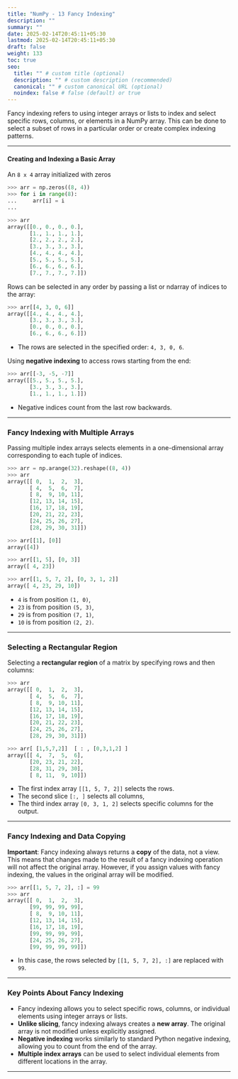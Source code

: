 ```yaml
---
title: "NumPy - 13 Fancy Indexing"
description: ""
summary: ""
date: 2025-02-14T20:45:11+05:30
lastmod: 2025-02-14T20:45:11+05:30
draft: false
weight: 133
toc: true
seo:
  title: "" # custom title (optional)
  description: "" # custom description (recommended)
  canonical: "" # custom canonical URL (optional)
  noindex: false # false (default) or true
---
```




Fancy indexing refers to using integer arrays or lists to index and select specific rows, columns, or elements in a NumPy array. This can be done to select a subset of rows in a particular order or create complex indexing patterns.

---

#### Creating and Indexing a Basic Array

An `8 x 4` array initialized with zeros 

```python
>>> arr = np.zeros((8, 4))
>>> for i in range(8):
...     arr[i] = i
...

>>> arr
array([[0., 0., 0., 0.],
       [1., 1., 1., 1.],
       [2., 2., 2., 2.],
       [3., 3., 3., 3.],
       [4., 4., 4., 4.],
       [5., 5., 5., 5.],
       [6., 6., 6., 6.],
       [7., 7., 7., 7.]])
```

Rows can be selected in any order by passing a list or ndarray of indices to the array:
```python
>>> arr[[4, 3, 0, 6]]
array([[4., 4., 4., 4.],
       [3., 3., 3., 3.],
       [0., 0., 0., 0.],
       [6., 6., 6., 6.]])
```

- The rows are selected in the specified order: `4, 3, 0, 6`.

Using **negative indexing** to access rows starting from the end:

```python
>>> arr[[-3, -5, -7]]
array([[5., 5., 5., 5.],
       [3., 3., 3., 3.],
       [1., 1., 1., 1.]])
```

- Negative indices count from the last row backwards.

---

### Fancy Indexing with Multiple Arrays

Passing multiple index arrays selects elements in a one-dimensional array corresponding to each tuple of indices.

```python
>>> arr = np.arange(32).reshape((8, 4))
>>> arr
array([[ 0,  1,  2,  3],
       [ 4,  5,  6,  7],
       [ 8,  9, 10, 11],
       [12, 13, 14, 15],
       [16, 17, 18, 19],
       [20, 21, 22, 23],
       [24, 25, 26, 27],
       [28, 29, 30, 31]])

>>> arr[[1], [0]]
array([4])

>>> arr[[1, 5], [0, 3]]
array([ 4, 23])

>>> arr[[1, 5, 7, 2], [0, 3, 1, 2]]
array([ 4, 23, 29, 10])
```

- `4` is from position `(1, 0)`,
- `23` is from position `(5, 3)`,
- `29` is from position `(7, 1)`,
- `10` is from position `(2, 2)`.

---

### Selecting a Rectangular Region

Selecting a **rectangular region** of a matrix by specifying rows and then columns:

```python
>>> arr
array([[ 0,  1,  2,  3],
       [ 4,  5,  6,  7],
       [ 8,  9, 10, 11],
       [12, 13, 14, 15],
       [16, 17, 18, 19],
       [20, 21, 22, 23],
       [24, 25, 26, 27],
       [28, 29, 30, 31]])

>>> arr[ [1,5,7,2]]  [ : , [0,3,1,2] ] 
array([[ 4,  7,  5,  6],
       [20, 23, 21, 22],
       [28, 31, 29, 30],
       [ 8, 11,  9, 10]])
```

- The first index array `[[1, 5, 7, 2]]` selects the rows.
- The second slice `[:, ]` selects all columns,
- The third index array `[0, 3, 1, 2]` selects specific columns for the output.

---

### Fancy Indexing and Data Copying

**Important**: Fancy indexing always returns a **copy** of the data, not a view. This means that changes made to the result of a fancy indexing operation will not affect the original array. However, if you assign values with fancy indexing, the values in the original array will be modified.

```python
>>> arr[[1, 5, 7, 2], :] = 99
>>> arr
array([[ 0,  1,  2,  3],
       [99, 99, 99, 99],
       [ 8,  9, 10, 11],
       [12, 13, 14, 15],
       [16, 17, 18, 19],
       [99, 99, 99, 99],
       [24, 25, 26, 27],
       [99, 99, 99, 99]])
```

- In this case, the rows selected by `[[1, 5, 7, 2], :]` are replaced with `99`.

---

### Key Points About Fancy Indexing

- Fancy indexing allows you to select specific rows, columns, or individual elements using integer arrays or lists.
- **Unlike slicing**, fancy indexing always creates a **new array**. The original array is not modified unless explicitly assigned.
- **Negative indexing** works similarly to standard Python negative indexing, allowing you to count from the end of the array.
- **Multiple index arrays** can be used to select individual elements from different locations in the array.

---

